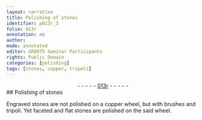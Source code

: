 ```yaml
---
layout: narrative
title: Polishing of stones
identifier: p013r_3
folio: 013r
annotation: no
author:
mode: annotated
editor: GR8975 Seminar Participants
rights: Public Domain
categories: [polishing]
tags: [stones, copper, tripoli]
---
```


 <div class="folio" align="center">- - - - - <a href="http://gallica.bnf.fr/ark:/12148/btv1b10500001g/f31.image" target="_blank">013r</a> - - - - - </div>  <span class="activity"></span> 
## Polishing of <span class="material">stones</span>

 
<span class="material_format">Engraved <span class="material">stones</span></span> are not polished on a <span class="tool"><span class="material">copper</span> wheel</span>, but with <span class="tool">brushes</span> and <span class="tool"><span class="material">tripoli</span></span>. Yet <span class="material_format">faceted and flat <span class="material">stones</span></span> are polished on the said <span class="tool">wheel</span>.
 